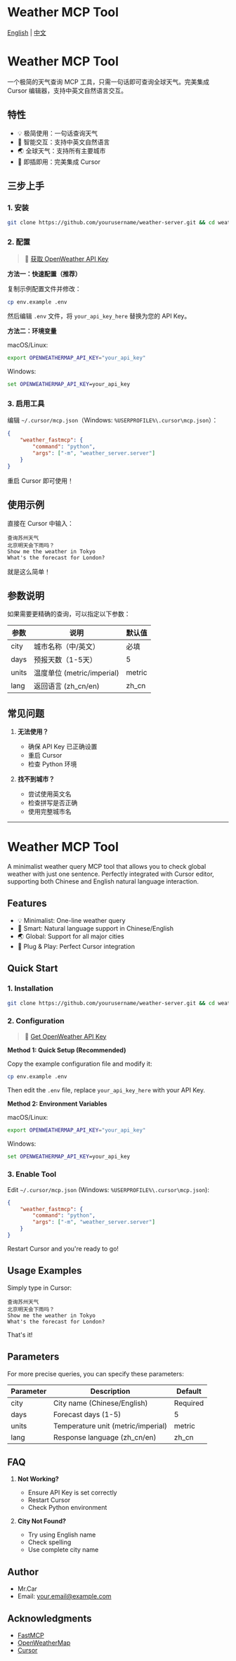 <!--
 * @Author: Mr.Car
 * @Date: 2025-03-20 17:40:04
-->
# Weather MCP Tool

[English](README.md) | [中文](README_zh.md)

<!-- Chinese Version -->
# Weather MCP Tool

一个极简的天气查询 MCP 工具，只需一句话即可查询全球天气。完美集成 Cursor 编辑器，支持中英文自然语言交互。

## 特性

- 💡 极简使用：一句话查询天气
- 🤖 智能交互：支持中英文自然语言
- 🌏 全球天气：支持所有主要城市
- 🔌 即插即用：完美集成 Cursor

## 三步上手

### 1. 安装

```bash
git clone https://github.com/yourusername/weather-server.git && cd weather-server && pip install -e .
```

### 2. 配置

> 🔑 [获取 OpenWeather API Key](https://home.openweathermap.org/api_keys)

**方法一：快速配置（推荐）**

复制示例配置文件并修改：
```bash
cp env.example .env
```
然后编辑 `.env` 文件，将 `your_api_key_here` 替换为您的 API Key。

**方法二：环境变量**

macOS/Linux:
```bash
export OPENWEATHERMAP_API_KEY="your_api_key"
```

Windows:
```cmd
set OPENWEATHERMAP_API_KEY=your_api_key
```

### 3. 启用工具

编辑 `~/.cursor/mcp.json`（Windows: `%USERPROFILE%\.cursor\mcp.json`）：
```json
{
    "weather_fastmcp": {
        "command": "python",
        "args": ["-m", "weather_server.server"]
    }
}
```

重启 Cursor 即可使用！

## 使用示例

直接在 Cursor 中输入：
```
查询苏州天气
北京明天会下雨吗？
Show me the weather in Tokyo
What's the forecast for London?
```

就是这么简单！

## 参数说明

如果需要更精确的查询，可以指定以下参数：

| 参数 | 说明 | 默认值 |
|------|------|--------|
| city | 城市名称（中/英文） | 必填 |
| days | 预报天数（1-5天） | 5 |
| units | 温度单位 (metric/imperial) | metric |
| lang | 返回语言 (zh_cn/en) | zh_cn |

## 常见问题

1. **无法使用？**
   - 确保 API Key 已正确设置
   - 重启 Cursor
   - 检查 Python 环境

2. **找不到城市？**
   - 尝试使用英文名
   - 检查拼写是否正确
   - 使用完整城市名

---

<!-- English Version -->
# Weather MCP Tool

A minimalist weather query MCP tool that allows you to check global weather with just one sentence. Perfectly integrated with Cursor editor, supporting both Chinese and English natural language interaction.

## Features

- 💡 Minimalist: One-line weather query
- 🤖 Smart: Natural language support in Chinese/English
- 🌏 Global: Support for all major cities
- 🔌 Plug & Play: Perfect Cursor integration

## Quick Start

### 1. Installation

```bash
git clone https://github.com/yourusername/weather-server.git && cd weather-server && pip install -e .
```

### 2. Configuration

> 🔑 [Get OpenWeather API Key](https://home.openweathermap.org/api_keys)

**Method 1: Quick Setup (Recommended)**

Copy the example configuration file and modify it:
```bash
cp env.example .env
```
Then edit the `.env` file, replace `your_api_key_here` with your API Key.

**Method 2: Environment Variables**

macOS/Linux:
```bash
export OPENWEATHERMAP_API_KEY="your_api_key"
```

Windows:
```cmd
set OPENWEATHERMAP_API_KEY=your_api_key
```

### 3. Enable Tool

Edit `~/.cursor/mcp.json` (Windows: `%USERPROFILE%\.cursor\mcp.json`):
```json
{
    "weather_fastmcp": {
        "command": "python",
        "args": ["-m", "weather_server.server"]
    }
}
```

Restart Cursor and you're ready to go!

## Usage Examples

Simply type in Cursor:
```
查询苏州天气
北京明天会下雨吗？
Show me the weather in Tokyo
What's the forecast for London?
```

That's it!

## Parameters

For more precise queries, you can specify these parameters:

| Parameter | Description | Default |
|-----------|-------------|---------|
| city | City name (Chinese/English) | Required |
| days | Forecast days (1-5) | 5 |
| units | Temperature unit (metric/imperial) | metric |
| lang | Response language (zh_cn/en) | zh_cn |

## FAQ

1. **Not Working?**
   - Ensure API Key is set correctly
   - Restart Cursor
   - Check Python environment

2. **City Not Found?**
   - Try using English name
   - Check spelling
   - Use complete city name

## Author

- Mr.Car
- Email: your.email@example.com

## Acknowledgments

- [FastMCP](https://github.com/microsoft/fastmcp)
- [OpenWeatherMap](https://openweathermap.org/)
- [Cursor](https://cursor.sh/)